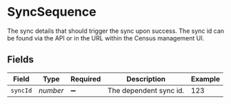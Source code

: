 # SyncSequence

The sync details that should trigger the sync upon success. The sync id can be found via the API or in the URL within the Census management UI.


## Fields

| Field                  | Type                   | Required               | Description            | Example                |
| ---------------------- | ---------------------- | ---------------------- | ---------------------- | ---------------------- |
| `syncId`               | *number*               | :heavy_minus_sign:     | The dependent sync id. | 123                    |